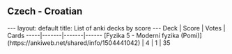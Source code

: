 <h2>Czech  -  Croatian</h2>
---
layout: default
title: List of anki decks by score
---
Deck | Score | Votes | Cards
-----|-------|-------|------
[Fyzika 5 - Moderní fyzika (Pomi)](https://ankiweb.net/shared/info/1504441042) | 4 | 1 | 35
